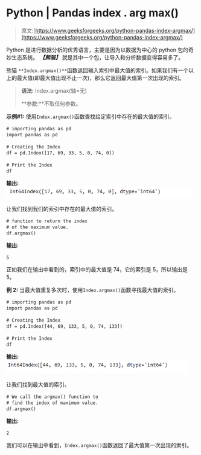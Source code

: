 # Python | Pandas index . arg max()

> 原文:[https://www.geeksforgeeks.org/python-pandas-index-argmax/](https://www.geeksforgeeks.org/python-pandas-index-argmax/)

Python 是进行数据分析的优秀语言，主要是因为以数据为中心的 python 包的奇妙生态系统。 ***【熊猫】*** 就是其中一个包，让导入和分析数据变得容易多了。

熊猫 `**Index.argmax()**`函数返回输入索引中最大值的索引。如果我们有一个以上的最大值(即最大值出现不止一次)，那么它返回最大值第一次出现的索引。

> **语法:** Index.argmax(轴=无)
> 
> **参数:**不取任何参数。

**示例#1:** 使用`Index.argmax()`函数查找给定索引中存在的最大值的索引。

```
# importing pandas as pd
import pandas as pd

# Creating the Index
df = pd.Index([17, 69, 33, 5, 0, 74, 0])

# Print the Index
df
```

**输出:**
![](img/d82d59b3d97c9b57d33daf4948406867.png)

让我们找到我们的索引中存在的最大值的索引。

```
# function to return the index 
# of the maximum value.
df.argmax()
```

**输出:**

```
5
```

正如我们在输出中看到的，索引中的最大值是 74，它的索引是 5，所以输出是 5。

**例 2:** 当最大值重复多次时，使用`Index.argmax()`函数寻找最大值的索引。

```
# importing pandas as pd
import pandas as pd

# Creating the Index
df = pd.Index([44, 69, 133, 5, 0, 74, 133])

# Print the Index
df
```

**输出:**
![](img/4cf5af997c0bac4b58a17035ae44339f.png)

让我们找到最大值的索引。

```
# We call the argmax() function to 
# find the index of maximum value.
df.argmax()
```

**输出:**

```
2
```

我们可以在输出中看到，`Index.argmax()`函数返回了最大值第一次出现的索引。